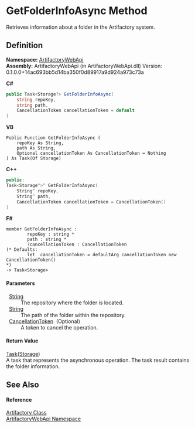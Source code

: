# GetFolderInfoAsync Method


Retrieves information about a folder in the Artifactory system.



## Definition
**Namespace:** <a href="75b20af6-7197-02a5-e38f-f7b15eac4732">ArtifactoryWebApi</a>  
**Assembly:** ArtifactoryWebApi (in ArtifactoryWebApi.dll) Version: 0.1.0.0+14ac693bb5d14ba350f0d89917a9d924a973c73a

**C#**
``` C#
public Task<Storage?> GetFolderInfoAsync(
	string repoKey,
	string path,
	CancellationToken cancellationToken = default
)
```
**VB**
``` VB
Public Function GetFolderInfoAsync ( 
	repoKey As String,
	path As String,
	Optional cancellationToken As CancellationToken = Nothing
) As Task(Of Storage)
```
**C++**
``` C++
public:
Task<Storage^>^ GetFolderInfoAsync(
	String^ repoKey, 
	String^ path, 
	CancellationToken cancellationToken = CancellationToken()
)
```
**F#**
``` F#
member GetFolderInfoAsync : 
        repoKey : string * 
        path : string * 
        ?cancellationToken : CancellationToken 
(* Defaults:
        let _cancellationToken = defaultArg cancellationToken new CancellationToken()
*)
-> Task<Storage> 
```



#### Parameters
<dl><dt>  <a href="https://learn.microsoft.com/dotnet/api/system.string" target="_blank" rel="noopener noreferrer">String</a></dt><dd>The repository where the folder is located.</dd><dt>  <a href="https://learn.microsoft.com/dotnet/api/system.string" target="_blank" rel="noopener noreferrer">String</a></dt><dd>The path of the folder within the repository.</dd><dt>  <a href="https://learn.microsoft.com/dotnet/api/system.threading.cancellationtoken" target="_blank" rel="noopener noreferrer">CancellationToken</a>  (Optional)</dt><dd>A token to cancel the operation.</dd></dl>

#### Return Value
<a href="https://learn.microsoft.com/dotnet/api/system.threading.tasks.task-1" target="_blank" rel="noopener noreferrer">Task</a>(<a href="b1378c1d-f72c-3df8-b8d7-925781091834">Storage</a>)  
A task that represents the asynchronous operation. The task result contains the folder information.

## See Also


#### Reference
<a href="214800f8-17f4-d8c7-736d-e57a039a6686">Artifactory Class</a>  
<a href="75b20af6-7197-02a5-e38f-f7b15eac4732">ArtifactoryWebApi Namespace</a>  
